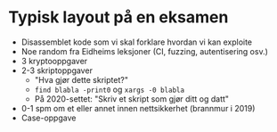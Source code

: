 # Typisk layout på en eksamen

+ Disassemblet kode som vi skal forklare hvordan vi kan exploite
+ Noe random fra Eidheims leksjoner (CI, fuzzing, autentisering osv.)
+ 3 kryptooppgaver
+ 2-3 skriptoppgaver
  + "Hva gjør dette skriptet?"
  + `find blabla -print0` og `xargs -0 blabla`
  + På 2020-settet: "Skriv et skript som gjør ditt og datt"
+ 0-1 spm om et eller annet innen nettsikkerhet (brannmur i 2019)
+ Case-oppgave
